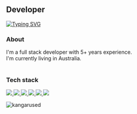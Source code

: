 ## Developer 
[![Typing SVG](https://readme-typing-svg.herokuapp.com?duration=2000&lines=React+%E2%9D%A4%EF%B8%8F;Dotnet+%F0%9F%99%8F;Typescript+%F0%9F%91%8D;Angular+%F0%9F%91%8C)](https://git.io/typing-svg)

<h3 align="left">About</h3>
I'm a full stack developer with 5+ years experience. </br>
I'm currently living in Australia.

</br>
</br>
<h3 align="left">Tech stack</h3>
<p align="left">
    <a href="https://reactjs.org/" target="_blank">
        <img
            src="https://img.shields.io/badge/React-black?&style=for-the-badge&logo=react"
        />
    </a>
    <a href="https://angular.io/" target="_blank">
        <img
            src="https://img.shields.io/badge/Angular-black?&style=for-the-badge&logo=angular"
        />
    </a>
    <a href="https://vuejs.org/" target="_blank">
        <img
            src="https://img.shields.io/badge/Vue-black?&style=for-the-badge&logo=vuedotjs"
        />
    </a>
     <a href="https://www.typescriptlang.org/" target="_blank">
        <img
            src="https://img.shields.io/badge/Typescript-black?&style=for-the-badge&logo=typescript"
        />
    </a>
    <a href="https://dotnet.microsoft.com/en-us/" target="_blank">
        <img
            src="https://img.shields.io/badge/Dotnet-black?&style=for-the-badge&logo=dotnet"
        />
    </a>
    <a href="https://nodejs.org/en/" target="_blank">
        <img
            src="https://img.shields.io/badge/NodeJS-black?&style=for-the-badge&logo=node.js"
        />
    </a>
</p>

<p><a><img src="https://github-readme-stats.vercel.app/api/top-langs/?username=kangarused&langs_count=10&theme=tokyonight" alt="kangarused"/></a></p>
